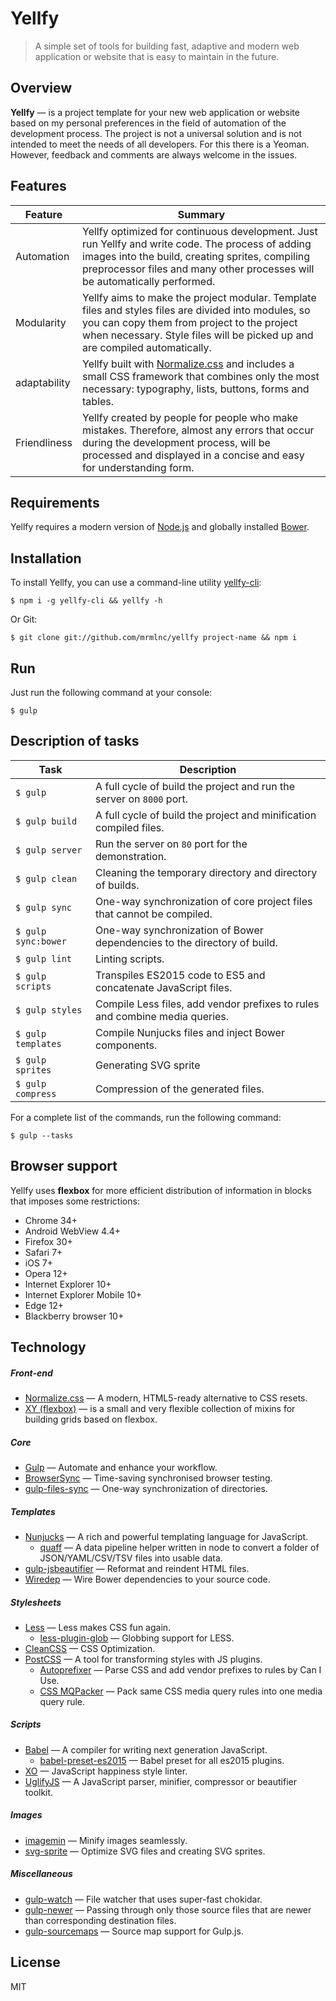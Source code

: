 # Yellfy

> A simple set of tools for building fast, adaptive and modern web application or website that is easy to maintain in the future.

## Overview

**Yellfy** — is a project template for your new web application or website based on my personal preferences in the field of automation of the development process. The project is not a universal solution and is not intended to meet the needs of all developers. For this there is a Yeoman. However, feedback and comments are always welcome in the issues.

## Features

| Feature      | Summary                                                                                                                                                                                                                                |
|--------------|----------------------------------------------------------------------------------------------------------------------------------------------------------------------------------------------------------------------------------------|
| Automation   | Yellfy optimized for continuous development. Just run Yellfy and write code. The process of adding images into the build, creating sprites, compiling preprocessor files and many other processes will be automatically performed.     |
| Modularity   | Yellfy aims to make the project modular. Template files and styles files are divided into modules, so you can copy them from project to the project when necessary. Style files will be picked up and are compiled automatically.      |
| adaptability | Yellfy built with [Normalize.css](http://necolas.github.io/normalize.css/) and includes a small CSS framework that combines only the most necessary: typography, lists, buttons, forms and tables.                                     |
| Friendliness | Yellfy created by people for people who make mistakes. Therefore, almost any errors that occur during the development process, will be processed and displayed in a concise and easy for understanding form.                           |

## Requirements

Yellfy requires a modern version of [Node.js](http://nodejs.org/) and globally installed [Bower](http://bower.io/).

## Installation

To install Yellfy, you can use a command-line utility [yellfy-cli](https://www.npmjs.com/package/yellfy-cli):

```
$ npm i -g yellfy-cli && yellfy -h
```

Or Git:

```
$ git clone git://github.com/mrmlnc/yellfy project-name && npm i
```

## Run

Just run the following command at your console:

```
$ gulp
```

## Description of tasks

| Task                | Description                                                                 |
|---------------------|-----------------------------------------------------------------------------|
| `$ gulp`            | A full cycle of build the project and run the server on `8000` port.        |
| `$ gulp build`      | A full cycle of build the project and minification compiled files.          |
| `$ gulp server`     | Run the server on `80` port for the demonstration.                          |
| `$ gulp clean`      | Cleaning the temporary directory and directory of builds.                   |
| `$ gulp sync`       | One-way synchronization of core project files that cannot be compiled.      |
| `$ gulp sync:bower` | One-way synchronization of Bower dependencies to the directory of build.    |
| `$ gulp lint`       | Linting scripts.                                                            |
| `$ gulp scripts`    | Transpiles ES2015 code to ES5 and concatenate JavaScript files.             |
| `$ gulp styles`     | Compile Less files, add vendor prefixes to rules and combine media queries. |
| `$ gulp templates`  | Compile Nunjucks files and inject Bower components.                         |
| `$ gulp sprites`    | Generating SVG sprite                                                       |
| `$ gulp compress`   | Compression of the generated files.                                         |

For a complete list of the commands, run the following command:

```
$ gulp --tasks
```

## Browser support

Yellfy uses **flexbox** for more efficient distribution of information in blocks that imposes some restrictions:

  * Chrome 34+
  * Android WebView 4.4+
  * Firefox 30+
  * Safari 7+
  * iOS 7+
  * Opera 12+
  * Internet Explorer 10+
  * Internet Explorer Mobile 10+
  * Edge 12+
  * Blackberry browser 10+

## Technology

##### Front-end

  * [Normalize.css](http://necolas.github.io/normalize.css) — A modern, HTML5-ready alternative to CSS resets.
  * [XY (flexbox)](https://github.com/mrmlnc/xy-flexbox) — is a small and very flexible collection of mixins for building grids based on flexbox.

##### Core

  * [Gulp](http://gulpjs.com) — Automate and enhance your workflow.
  * [BrowserSync](https://www.browsersync.io) — Time-saving synchronised browser testing.
  * [gulp-files-sync](https://www.npmjs.com/package/gulp-files-sync) — One-way synchronization of directories.

##### Templates

  * [Nunjucks](https://mozilla.github.io/nunjucks) — A rich and powerful templating language for JavaScript.
    * [quaff](https://www.npmjs.com/package/quaff) — A data pipeline helper written in node to convert a folder of JSON/YAML/CSV/TSV files into usable data.
  * [gulp-jsbeautifier](https://www.npmjs.com/package/gulp-jsbeautifier) — Reformat and reindent HTML files.
  * [Wiredep](https://www.npmjs.com/package/wiredep) — Wire Bower dependencies to your source code.

##### Stylesheets

  * [Less](http://lesscss.org) — Less makes CSS fun again.
    * [less-plugin-glob](https://www.npmjs.com/package/less-plugin-glob) — Globbing support for LESS.
  * [CleanCSS](https://www.npmjs.com/package/clean-css) — CSS Optimization.
  * [PostCSS](https://www.npmjs.com/package/postcss) — A tool for transforming styles with JS plugins.
    * [Autoprefixer](https://www.npmjs.com/package/autoprefixer) — Parse CSS and add vendor prefixes to rules by Can I Use.
    * [CSS MQPacker](https://www.npmjs.com/package/css-mqpacker) — Pack same CSS media query rules into one media query rule.

##### Scripts

  * [Babel](https://babeljs.io/) — A compiler for writing next generation JavaScript.
    * [babel-preset-es2015](https://www.npmjs.com/package/babel-preset-es2015) — Babel preset for all es2015 plugins.
  * [XO](https://www.npmjs.com/package/xo) — JavaScript happiness style linter.
  * [UglifyJS](https://www.npmjs.com/package/uglify-js) — A JavaScript parser, minifier, compressor or beautifier toolkit.

##### Images

  * [imagemin](https://www.npmjs.com/package/imagemin) — Minify images seamlessly.
  * [svg-sprite](https://www.npmjs.com/package/svg-sprite) — Optimize SVG files and creating SVG sprites.

##### Miscellaneous

  * [gulp-watch](https://www.npmjs.com/package/gulp-watch) — File watcher that uses super-fast chokidar.
  * [gulp-newer](https://www.npmjs.com/package/gulp-newer) — Passing through only those source files that are newer than corresponding destination files.
  * [gulp-sourcemaps](https://www.npmjs.com/package/gulp-sourcemaps) — Source map support for Gulp.js.

## License

MIT
